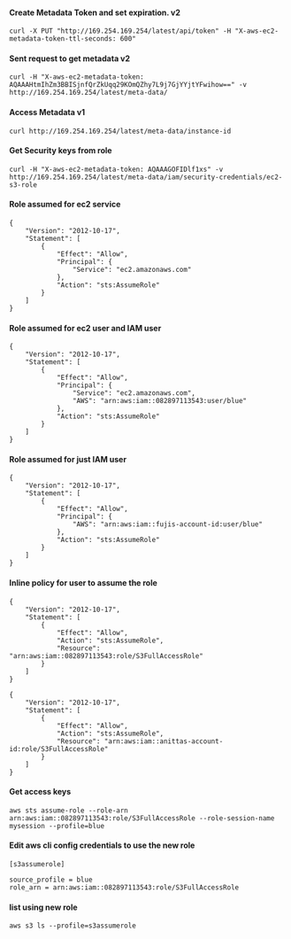 #### Create Metadata Token and set expiration. v2
```
curl -X PUT "http://169.254.169.254/latest/api/token" -H "X-aws-ec2-metadata-token-ttl-seconds: 600"
```
#### Sent request to get metadata v2
```
curl -H "X-aws-ec2-metadata-token: AQAAAHtmIhZm3BBISjnfQrZkUqq29KOmQZhy7L9j7GjYYjtYFwihow==" -v http://169.254.169.254/latest/meta-data/
```
#### Access Metadata v1
```
curl http://169.254.169.254/latest/meta-data/instance-id
```
#### Get Security keys from role
```
curl -H "X-aws-ec2-metadata-token: AQAAAGOFIDlf1xs" -v http://169.254.169.254/latest/meta-data/iam/security-credentials/ec2-s3-role
```
#### Role assumed for ec2 service
```
{
	"Version": "2012-10-17",
	"Statement": [
		{
			"Effect": "Allow",
			"Principal": {
				"Service": "ec2.amazonaws.com"
			},
			"Action": "sts:AssumeRole"
		}
	]
}
```
#### Role assumed for ec2 user and IAM user
```
{
	"Version": "2012-10-17",
	"Statement": [
		{
			"Effect": "Allow",
			"Principal": {
				"Service": "ec2.amazonaws.com",
				"AWS": "arn:aws:iam::082897113543:user/blue"
			},
			"Action": "sts:AssumeRole"
		}
	]
}

```
#### Role assumed for just IAM user
```
{
	"Version": "2012-10-17",
	"Statement": [
		{
			"Effect": "Allow",
			"Principal": {
				"AWS": "arn:aws:iam::fujis-account-id:user/blue"
			},
			"Action": "sts:AssumeRole"
		}
	]
}
```
#### Inline policy for user to assume the role
```
{
    "Version": "2012-10-17",
    "Statement": [
        {
            "Effect": "Allow",
            "Action": "sts:AssumeRole",
            "Resource": "arn:aws:iam::082897113543:role/S3FullAccessRole"
        }
    ]
}

{
    "Version": "2012-10-17",
    "Statement": [
        {
            "Effect": "Allow",
            "Action": "sts:AssumeRole",
            "Resource": "arn:aws:iam::anittas-account-id:role/S3FullAccessRole"
        }
    ]
}
```
#### Get access keys
```
aws sts assume-role --role-arn arn:aws:iam::082897113543:role/S3FullAccessRole --role-session-name mysession --profile=blue
```
#### Edit aws cli config credentials to use the new role
```
[s3assumerole]

source_profile = blue
role_arn = arn:aws:iam::082897113543:role/S3FullAccessRole

```
#### list using new role
```
aws s3 ls --profile=s3assumerole
```
